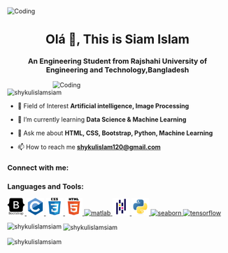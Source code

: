 <img align="center" alt="Coding" width="1000" height="400" src="https://miro.medium.com/v2/resize:fit:1400/1*37ABKi4XeHkEWHxlF3LIog.gif">
<h1 align="center">Olá 👋, This is Siam Islam</h1>
<h3 align="center">An Engineering Student from Rajshahi University of Engineering and Technology,Bangladesh</h3>
<img align="right" alt="Coding" width="400" src="https://media2.giphy.com/media/qgQUggAC3Pfv687qPC/giphy.gif?cid=ecf05e470ogzv0wl1ahi5q2k5zy9p3q70wrtoq47x7e34m3n&rid=giphy.gif&ct=g">
<p align="left"> <img src="https://komarev.com/ghpvc/?username=shykulislamsiam&label=Profile%20views&color=0e75b6&style=flat" alt="shykulislamsiam" /> </p>

- 🔭 Field of Interest **Artificial intelligence, Image Processing**

- 🌱 I’m currently learning **Data Science & Machine Learning**

- 💬 Ask me about **HTML, CSS, Bootstrap, Python, Machine Learning**

- 📫 How to reach me **shykulislam120@gmail.com**

<h3 align="left">Connect with me:</h3>
<p align="left">
</p>

<h3 align="left">Languages and Tools:</h3>
<p align="left"> <a href="https://getbootstrap.com" target="_blank" rel="noreferrer"> <img src="https://raw.githubusercontent.com/devicons/devicon/master/icons/bootstrap/bootstrap-plain-wordmark.svg" alt="bootstrap" width="40" height="40"/> </a> <a href="https://www.cprogramming.com/" target="_blank" rel="noreferrer"> <img src="https://raw.githubusercontent.com/devicons/devicon/master/icons/c/c-original.svg" alt="c" width="40" height="40"/> </a> <a href="https://www.w3schools.com/css/" target="_blank" rel="noreferrer"> <img src="https://raw.githubusercontent.com/devicons/devicon/master/icons/css3/css3-original-wordmark.svg" alt="css3" width="40" height="40"/> </a> <a href="https://www.w3.org/html/" target="_blank" rel="noreferrer"> <img src="https://raw.githubusercontent.com/devicons/devicon/master/icons/html5/html5-original-wordmark.svg" alt="html5" width="40" height="40"/> </a> <a href="https://www.mathworks.com/" target="_blank" rel="noreferrer"> <img src="https://upload.wikimedia.org/wikipedia/commons/2/21/Matlab_Logo.png" alt="matlab" width="40" height="40"/> </a> <a href="https://pandas.pydata.org/" target="_blank" rel="noreferrer"> <img src="https://raw.githubusercontent.com/devicons/devicon/2ae2a900d2f041da66e950e4d48052658d850630/icons/pandas/pandas-original.svg" alt="pandas" width="40" height="40"/> </a> <a href="https://www.python.org" target="_blank" rel="noreferrer"> <img src="https://raw.githubusercontent.com/devicons/devicon/master/icons/python/python-original.svg" alt="python" width="40" height="40"/> </a> <a href="https://seaborn.pydata.org/" target="_blank" rel="noreferrer"> <img src="https://seaborn.pydata.org/_images/logo-mark-lightbg.svg" alt="seaborn" width="40" height="40"/> </a> <a href="https://www.tensorflow.org" target="_blank" rel="noreferrer"> <img src="https://www.vectorlogo.zone/logos/tensorflow/tensorflow-icon.svg" alt="tensorflow" width="40" height="40"/> </a> </p>

<p><img align="left" src="https://github-readme-stats.vercel.app/api/top-langs?username=shykulislamsiam&show_icons=true&locale=en&layout=compact" alt="shykulislamsiam" /></p>

<p>&nbsp;<img align="center" src="https://github-readme-stats.vercel.app/api?username=shykulislamsiam&show_icons=true&locale=en" alt="shykulislamsiam" /></p>

<p><img align="center" src="https://github-readme-streak-stats.herokuapp.com/?user=shykulislamsiam&" alt="shykulislamsiam" /></p>
